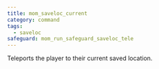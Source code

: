 ```yaml
---
title: mom_saveloc_current
category: command
tags:
  - saveloc
safeguard: mom_run_safeguard_saveloc_tele
---
```


Teleports the player to their current saved location.